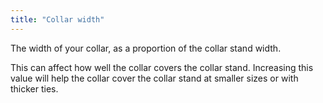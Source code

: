```yaml
---
title: "Collar width"
---
```


The width of your collar, as a proportion of the collar stand width.

<Note>

This can affect how well the collar covers the collar stand. Increasing this value will help the collar cover the collar stand at smaller sizes or with thicker ties.

</Note>




